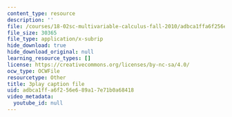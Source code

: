 ```yaml
---
content_type: resource
description: ''
file: /courses/18-02sc-multivariable-calculus-fall-2010/adbca1ffa6f256e689a17e71b0a68418_6T13yRjtd-o.vtt
file_size: 30365
file_type: application/x-subrip
hide_download: true
hide_download_original: null
learning_resource_types: []
license: https://creativecommons.org/licenses/by-nc-sa/4.0/
ocw_type: OCWFile
resourcetype: Other
title: 3play caption file
uid: adbca1ff-a6f2-56e6-89a1-7e71b0a68418
video_metadata:
  youtube_id: null
---
```

